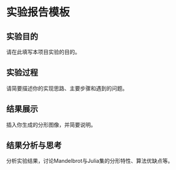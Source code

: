 # 实验报告模板

## 实验目的

请在此填写本项目实验的目的。

## 实验过程

请简要描述你的实现思路、主要步骤和遇到的问题。

## 结果展示

插入你生成的分形图像，并简要说明。

## 结果分析与思考

分析实验结果，讨论Mandelbrot与Julia集的分形特性、算法优缺点等。